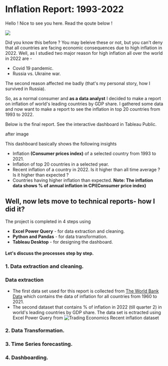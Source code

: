 # Inflation Report: 1993-2022
Hello ! Nice to see you here. Read the qoute below !

![](https://github.com/shakhscode/Inflation_Report-1993-2022/blob/main/extraimagefiles/inflation2.jpg)

Did you know this before ?
You may beleive these or not, but you can't deny that all countries are facing economic consequences due to high inflation in 2022. Well, as I studied two major reason for high inflation all over the world in 2022 are - 
- Covid 19 pandemic.
- Russia vs. Ukraine war.

The second reason affected me badly (that's my personal story, how I survived in Russia). 

So, as a normal consumer and  **as a data analyst** I decided to make a report on inflation of world's leading countries by GDP share. I gathered some data and now want to make a report to see the inflation in top 20 countries from 1993 to 2022.

Below is the final report. See the interactive dashboard in Tableau Public.

after image

This dashboard basically shows the following insights
- Inflation **(Consumer prices index)** of a selected country from 1993 to 2021.
- Inflation of top 20 countries in a selected year. 
- Recent inflation of a country in 2022. Is it higher than all time average ? Is it higher than expected ? 
- Countries having higher inflation than expected. 
**Note: The inflation data shows % of annual inflation in CPI(Consumer price index)**

## Well, now lets move to technical reports- how I did it?
The project is completed in 4 steps using 
- **Excel Power Query** - for data extraction and cleaning.
- **Python and Pandas** - for data transformation.
- **Tableau Desktop** - for designing the dashboard.
#### Let's discuss the processes step by step.
### 1. Data extraction and cleaning.
### Data extraction
- The first data set used for this report is collected from [The World Bank Data](https://data.worldbank.org/indicator/FP.CPI.TOTL.ZG?end=2021&start=1960&view=chart) which contains the data of inflation for all countries from 1960 to 2021.
- The second dataset that contains % of inflation in 2022 (till quarter 2) in world's leading countries by GDP share. The data set is ectracted using Excel Power Query from ![Trading Economics Recent inflation dataset](https://tradingeconomics.com/country-list/inflation-rate)
### 2. Data Transformation.
### 3. Time Series forecasting.
### 4. Dashboarding.
